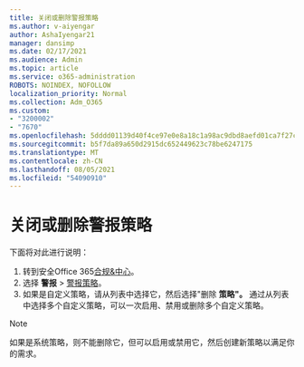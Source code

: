 ```yaml
---
title: 关闭或删除警报策略
ms.author: v-aiyengar
author: AshaIyengar21
manager: dansimp
ms.date: 02/17/2021
ms.audience: Admin
ms.topic: article
ms.service: o365-administration
ROBOTS: NOINDEX, NOFOLLOW
localization_priority: Normal
ms.collection: Adm_O365
ms.custom:
- "3200002"
- "7670"
ms.openlocfilehash: 5dddd01139d40f4ce97e0e8a18c1a98ac9dbd8aefd01ca7f27c9b30eb532701a
ms.sourcegitcommit: b5f7da89a650d2915dc652449623c78be6247175
ms.translationtype: MT
ms.contentlocale: zh-CN
ms.lasthandoff: 08/05/2021
ms.locfileid: "54090910"
---
```

# <a name="turn-off-or-delete-alert-policies"></a>关闭或删除警报策略

下面将对此进行说明：

1. 转到安全Office 365[合规&中心](https://go.microsoft.com/fwlink/p/?linkid=2077143)。
1. 选择 **警报**  >  [警报策略](https://go.microsoft.com/fwlink/?linkid=2103208)。
1. 如果是自定义策略，请从列表中选择它，然后选择"删除 **策略"。** 通过从列表中选择多个自定义策略，可以一次启用、禁用或删除多个自定义策略。

> [!NOTE]
> 如果是系统策略，则不能删除它，但可以启用或禁用它，然后创建新策略以满足你的需求。
